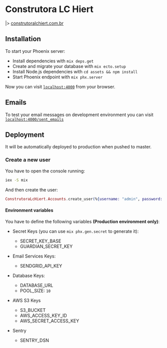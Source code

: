 # Construtora LC Hiert

|> [construtoralchiert.com.br](https://construtoralchiert.com.br)

## Installation

To start your Phoenix server:

  * Install dependencies with `mix deps.get`
  * Create and migrate your database with `mix ecto.setup`
  * Install Node.js dependencies with `cd assets && npm install`
  * Start Phoenix endpoint with `mix phx.server`

Now you can visit [`localhost:4000`](http://localhost:4000) from your browser.


## Emails

To test your email messages on development environment you can visit
[`localhost:4000/sent_emails`](http://localhost:4000/sent_emails)


## Deployment

It will be automatically deployed to production when pushed to master.

### Create a new user

You have to open the console running:
```bash
iex -S mix
```
And then create the user:
```elixir
ConstrutoraLcHiert.Accounts.create_user(%{username: "admin", password: "admin", master: true})
```

#### Environment variables

You have to define the following variables **(Production environment only)**:

- Secret Keys (you can use `mix phx.gen.secret` to generate it):
  - SECRET_KEY_BASE
  - GUARDIAN_SECRET_KEY

- Email Services Keys:
  - SENDGRID_API_KEY

- Database Keys:
  - DATABASE_URL
  - POOL_SIZE: `10`

- AWS S3 Keys
  - S3_BUCKET
  - AWS_ACCESS_KEY_ID
  - AWS_SECRET_ACCESS_KEY

- Sentry
  - SENTRY_DSN
